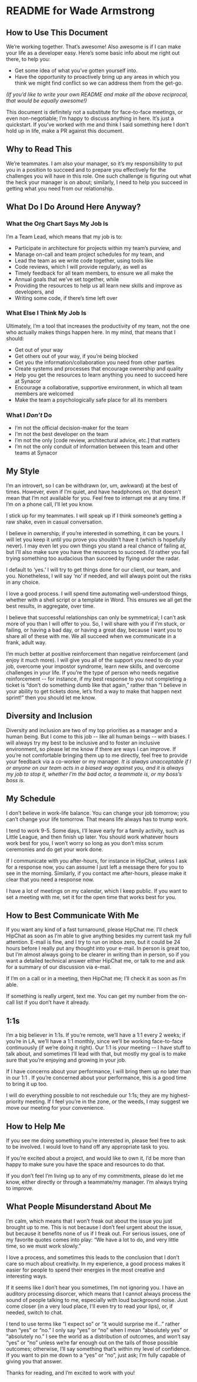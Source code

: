 # README for Wade Armstrong

## How to Use This Document

We’re working together. That’s awesome! Also awesome is if I can make your life as a developer easy.  Here’s some basic info about me right out there, to help you:

* Get some idea of what you’ve gotten yourself into.
* Have the opportunity to proactively bring up any areas in which you think we might find conflict so we can address them from the get-go. 

_(If you’d like to write your own README and make all the above reciprocal, that would be equally awesome!)_

This document is definitely not a substitute for face-to-face meetings, or even non-negotiable; I’m happy to discuss anything in here.  It’s just a quickstart. If you've worked with me and think I said something here I don't hold up in life, make a PR against this document.

## Why to Read This

We’re teammates. I am also your manager, so it’s my responsibility to put you in a position to succeed and to prepare you effectively for the challenges you will have in this role. One such challenge is figuring out what the heck your manager is on about; similarly, I need to help you succeed in getting what you need from our relationship. 

## What Do I Do Around Here Anyway?
### What the Org Chart Says My Job Is

I’m a Team Lead, which means that my job is to:

* Participate in architecture for projects within my team’s purview, and
* Manage on-call and team project schedules for my team, and
* Lead the team as we write code together, using tools like
* Code reviews, which I will provide regularly, as well as
* Timely feedback for all team members, to ensure we all make the 
* Annual goals that we’ve set together, while
* Providing the resources to help us all learn new skills and improve as developers, and
* Writing some code, if there’s time left over

### What Else I Think My Job Is

Ultimately, I’m a tool that increases the productivity of my team, not the one who actually makes things happen here. In my mind, that means that I should:

* Get out of your way
* Get others out of your way, if you’re being blocked
* Get you the information/collaboration you need from other parties
* Create systems and processes that encourage ownership and quality
* Help you get the resources to learn anything you need to succeed here at Synacor
* Encourage a collaborative, supportive environment, in which all team members are welcomed
* Make the team a psychologically safe place for all its members

### What I _Don’t_ Do

* I’m not the official decision-maker for the team
* I’m not the best developer on the team
* I’m not the only [code review, architectural advice, etc.] that matters
* I’m not the only conduit of information between this team and other teams at Synacor

## My Style

I’m an introvert, so I can be withdrawn (or, um, awkward) at the best of times. However, even if I’m quiet, and have headphones on, that doesn’t mean that I’m not available for you. Feel free to interrupt me at any time. If I’m on a phone call, I’ll let you know. 

I stick up for my teammates. I will speak up if I think someone’s getting a raw shake, even in casual conversation.

I believe in ownership; if you’re interested in something, it can be yours. I will let you keep it until you prove you shouldn’t have it (which is hopefully never). I may even let you own things you stand a real chance of failing at, but I’ll also make sure you have the resources to succeed. I’d rather you fail trying something too audacious than succeed by flying under the radar.

I default to ‘yes.’ I will try to get things done for our client, our team, and you. Nonetheless, I will say ‘no’ if needed, and will always point out the risks in any choice.

I love a good process. I will spend time automating well-understood things, whether with a shell script or a template in Word. This ensures we all get the best results, in aggregate, over time.

I believe that successful relationships can only be symmetrical; I can’t ask more of you than I will offer to you. So, I will share with you if I’m stuck, or failing, or having a bad day, or having a great day, because I want you to share all of these with me. We all succeed when we communicate in a frank, adult way.

I’m much better at positive reinforcement than negative reinforcement (and enjoy it much more). I will give you all of the support you need to do your job, overcome your impostor syndrome, learn new skills, and overcome challenges in your life. If you’re the type of person who needs negative reinforcement -- for instance, if my best response to you not completing a ticket is “don’t do something dumb like that again,” rather than “I believe in your ability to get tickets done, let’s find a way to make that happen next sprint!” then you should let me know.

## Diversity and Inclusion

Diversity and inclusion are two of my top priorities as a manager and a human being. But I come to this job -- like all human beings -- with biases. I will always try my best to be inclusive and to foster an inclusive environment, so please let me know if there are ways I can improve. If you’re not comfortable bringing them up to me directly, feel free to provide your feedback via a co-worker or my manager. _It is always unacceptable if I or anyone on our team acts in a biased way against you, and it is always my job to stop it, whether I’m the bad actor, a teammate is, or my boss’s boss is._

## My Schedule

I don’t believe in work-life balance. You can change your job tomorrow; you can’t change your life tomorrow. That means life always has to trump work. 

I tend to work 9-5. Some days, I’ll leave early for a family activity, such as Little League, and then finish up later. You should work whatever hours work best for you, I won’t worry so long as you don’t miss scrum ceremonies and do get your work done.

If I communicate with you after-hours, for instance in HipChat, unless I ask for a response now, you can assume I just left a message there for you to see in the morning. Similarly, if you contact me after-hours, please make it clear that you need a response now.

I have a lot of meetings on my calendar, which I keep public. If you want to set a meeting with me, set it for the open time that works best for you.

## How to Best Communicate With Me

If you want any kind of a fast turnaround, please HipChat me. I’ll check HipChat as soon as I’m able to give anything besides my current task my full attention. E-mail is fine, and I try to run on inbox zero, but it could be 24 hours before I really put any thought into your e-mail. In person is great too, but I’m almost always going to be clearer in writing than in person, so if you want a detailed technical answer either HipChat me, or talk to me and ask for a summary of our discussion via e-mail.

If I’m on a call or in a meeting, then HipChat me; I’ll check it as soon as I’m able.

If something is really urgent, text me. You can get my number from the on-call list if you don’t have it already.

## 1:1s

I’m a big believer in 1:1s. If you’re remote, we’ll have a 1:1 every 2 weeks; if you’re in LA, we’ll have a 1:1 monthly, since we’ll be working face-to-face continuously (if we’re doing it right). Our 1:1 is _your_ meeting -- I have stuff to talk about, and sometimes I’ll lead with that, but mostly my goal is to make sure that you’re enjoying and growing in your job.

If I have concerns about your performance, I will bring them up no later than in our 1:1 . If you’re concerned about your performance, this is a good time to bring it up too.

I will do everything possible to not reschedule our 1:1s; they are my highest-priority meeting. If I feel you’re in the zone, or the weeds, I may suggest we move our meeting for your convenience. 

## How to Help Me

If you see me doing something you’re interested in, please feel free to ask to be involved. I would love to hand off any appropriate task to you.

If you’re excited about a project, and would like to own it, I’d be more than happy to make sure you have the space and resources to do that.

If you don’t feel I’m living up to any of my commitments, please do let me know, either directly or through a teammate/my manager. I’m always trying to improve.


## What People Misunderstand About Me

I’m calm, which means that I won’t freak out about the issue you just brought up to me. This is not because I don’t feel urgent about the issue, but because it benefits none of us if I freak out.  For serious issues, one of my favorite quotes comes into play: “We have a lot to do, and very little time, so we must work slowly.”

I love a process, and sometimes this leads to the conclusion that I don’t care so much about creativity. In my experience, a good process makes it easier for people to spend their energies in the most creative and interesting ways.

If it seems like I don’t hear you sometimes, I’m not ignoring you. I have an auditory processing disorcer, which means that I cannot always process the sound of people talking to me, especially with loud background noise. Just come closer (in a very loud place, I'll even try to read your lips), or, if needed, switch to chat.

I tend to use terms like “I expect so” or “it would surprise me if…” rather than “yes” or “no.” I only say “yes” or “no” when I mean “absolutely yes” or “absolutely no.” I see the world as a distribution of outcomes, and won’t say “yes” or “no” unless we’re far enough out on the tails of those possible outcomes; otherwise, I’ll say something that’s within my level of confidence. If you want to pin me down to a “yes” or “no”, just ask; I’m fully capable of giving you that answer.

Thanks for reading, and I’m excited to work with you!
